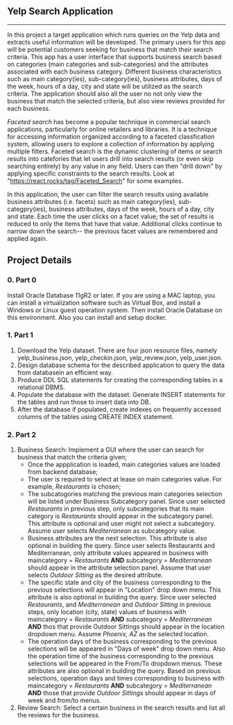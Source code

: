 
## Yelp Search Application
----

In this project a target application which runs queries on the Yelp data and extracts useful information will be developed. The primary users for this app will be potential customers seeking for business that match their search criteria. This app has a user interface that supports business search based on categories (main categories and sub-categories) and the attributes associated with each business category. Different business characteristics such as main category(ies), sub-category(ies), business attributes, days of the week, hours of a day, city and state will be utilized as the search criteria. The application should also all the user no not only view the business that match the selected criteria, but also view reviews provided for each business.

*Faceted search* has become a popular technique in commercial search applications, particularly for online retailers and libraries. It is a technique for accessing information organized according to a faceted classfication system, allowing users to explore a collection of information by applying multiple filters. Faceted search is the dynamic clustering of items or search results into catefories that let users drill into search results (or even skip searching entirely) by any value in any field. Users can then "drill down" by applying specific constraints to the search results. Look at "https://react.rocks/tag/Faceted_Search" for some examples.

In this application, the user can filter the search results using available business attributes (i.e. facets) such as main category(ies), sub-categpry(ies), business attributes, days of the week, hours of a day, city and state. Each time the user clicks on a facet value; the set of results is reduced to only the items that have that value. Additional clicks continue to narrow down the search-- the previous facet values are remembered and applied again.

## Project Details
### 0. Part 0
Install Oracle Database 11gR2 or later. If you are using a MAC laptop, you can install a virtualization software such as Virtual Box, and install a Windows or Linux guest operation system. Then install Oracle Database on this environment. Also you can install and setup docker.

### 1. Part 1
1. Download the Yelp dataset. There are four json resource files, namely yelp_business.json, yelp_checkin.json, yelp_review.json, yelp_user.json.
2. Design database schema for the described application to query the data from databasein an efficient way.
3. Produce DDL SQL statements for creating the corresponding tables in a relational DBMS.
4. Populate the database with the dataset. Generate INSERT statements for the tables and run those to insert data into DB.
5. After the database if populated, create indexes on frequently accessed columns of the tables using CREATE INDEX statement.

### 2. Part 2
1. Business Search: Implement a GUI where the user can search for business that match the criteria given;
    - Once the appplication is loaded, main categories values are loaded from backend database;
    - The user is required to select at lease on main categories value. For example, *Restaurants* is chosen;
    - The subcatogories matching the previous main categories selection will be listed under Business Subcategory panel. Since user selected *Restaurants* in previous step, only subcategories that its main category is *Restaurants* should appear in the subcategory panel. This attribute is optional and user might not select a subcategory. Assume user selects *Mediterranean* as subcategory value.
    - Business attributes are the next selection. This attribute is also optional in building the query. Since user selects Restaurants and Mediterranean, only attribute values appeared in business with maincategory = *Restaurants* **AND** subcategory = *Mediterranean* should appear in the attribute selection panel. Assume that user selects *Outdoor Sitting* as the desired attribute.
    - The specific state and city of the business corresponding to the previous selections will appear in "Location" drop down menu. This attribute is also optional in building the query. Since user selected *Restaurants*, and *Mediterranean* and *Outdoor Sitting* in previous steps, only location (city, state) values of business with maincategory = *Restaurants* **AND** subcategory = *Mediterranean* **AND** thos that provide Outdoor Sittings should appear in the location dropdown menu. Assume *Phoenix, AZ* as the selected location.
    - The operation days of the business corresponding to the previous selections will be appeared in "Days of week" drop down menu. Also the operation time of the business corresponding to the previous selections will be appeared in the From/To dropdown menus. These attributes are also optional in building the query. Based on previous selections, operation days and times corresponding to business with maincategory = *Restaurants* **AND** subcategory = *Mediterranean* **AND** those that provide *Outdoor Sittings* should appear in days of week and from/to menus.
2. Review Search: Select a certain business in the search results and list all the reviews for the business.
